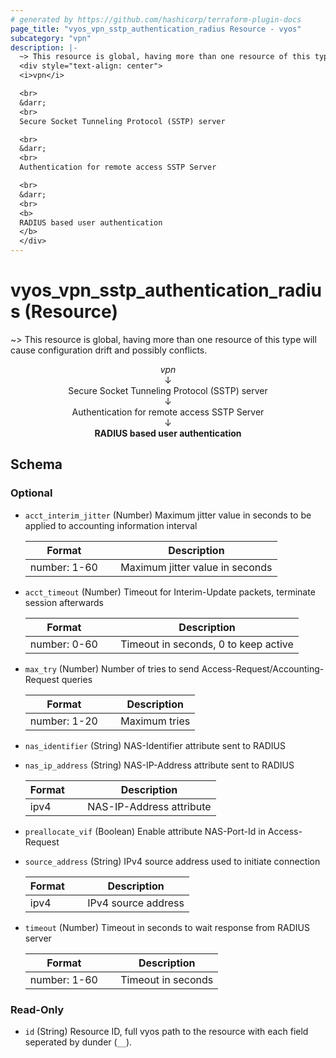 ```yaml
---
# generated by https://github.com/hashicorp/terraform-plugin-docs
page_title: "vyos_vpn_sstp_authentication_radius Resource - vyos"
subcategory: "vpn"
description: |-
  ~> This resource is global, having more than one resource of this type will cause configuration drift and possibly conflicts.
  <div style="text-align: center">
  <i>vpn</i>

  <br>
  &darr;
  <br>
  Secure Socket Tunneling Protocol (SSTP) server

  <br>
  &darr;
  <br>
  Authentication for remote access SSTP Server

  <br>
  &darr;
  <br>
  <b>
  RADIUS based user authentication
  </b>
  </div>
---
```


# vyos_vpn_sstp_authentication_radius (Resource)

~> This resource is global, having more than one resource of this type will cause configuration drift and possibly conflicts.

<div style="text-align: center">
<i>vpn</i>

<br>
&darr;
<br>
Secure Socket Tunneling Protocol (SSTP) server

<br>
&darr;
<br>
Authentication for remote access SSTP Server

<br>
&darr;
<br>
<b>
RADIUS based user authentication
</b>
</div>



<!-- schema generated by tfplugindocs -->
## Schema

### Optional

- `acct_interim_jitter` (Number) Maximum jitter value in seconds to be applied to accounting information interval

    |  Format &emsp; | Description  |
    |----------|---------------|
    |  number: 1-60  &emsp; |  Maximum jitter value in seconds  |
- `acct_timeout` (Number) Timeout for Interim-Update packets, terminate session afterwards

    |  Format &emsp; | Description  |
    |----------|---------------|
    |  number: 0-60  &emsp; |  Timeout in seconds, 0 to keep active  |
- `max_try` (Number) Number of tries to send Access-Request/Accounting-Request queries

    |  Format &emsp; | Description  |
    |----------|---------------|
    |  number: 1-20  &emsp; |  Maximum tries  |
- `nas_identifier` (String) NAS-Identifier attribute sent to RADIUS
- `nas_ip_address` (String) NAS-IP-Address attribute sent to RADIUS

    |  Format &emsp; | Description  |
    |----------|---------------|
    |  ipv4  &emsp; |  NAS-IP-Address attribute  |
- `preallocate_vif` (Boolean) Enable attribute NAS-Port-Id in Access-Request
- `source_address` (String) IPv4 source address used to initiate connection

    |  Format &emsp; | Description  |
    |----------|---------------|
    |  ipv4  &emsp; |  IPv4 source address  |
- `timeout` (Number) Timeout in seconds to wait response from RADIUS server

    |  Format &emsp; | Description  |
    |----------|---------------|
    |  number: 1-60  &emsp; |  Timeout in seconds  |

### Read-Only

- `id` (String) Resource ID, full vyos path to the resource with each field seperated by dunder (`__`).
